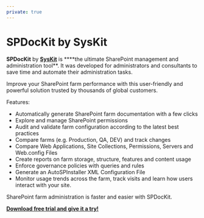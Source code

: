 ```yaml
---
private: true
---
```


# SPDocKit by SysKit

**SPDocKit** by [**SysKit**](https://www.syskit.com/) is ****the ultimate SharePoint management and administration tool\*\*. It was developed for administrators and consultants to save time and automate their administration tasks.

Improve your SharePoint farm performance with this user-friendly and powerful solution trusted by thousands of global customers.

Features:

* Automatically generate SharePoint farm documentation with a few clicks
* Explore and manage SharePoint permissions
* Audit and validate farm configuration according to the latest best practices
* Compare farms \(e.g. Production, QA, DEV\) and track changes
* Compare Web Applications, Site Collections, Permissions, Servers and Web.config Files
* Create reports on farm storage, structure, features and content usage
* Enforce governance policies with queries and rules
* Generate an AutoSPInstaller XML Configuration File
* Monitor usage trends across the farm, track visits and learn how users interact with your site.

SharePoint farm administration is faster and easier with SPDocKit.

[**Download free trial and give it a try!**](https://www.syskit.com/products/spdockit/)

